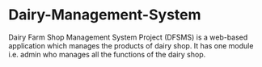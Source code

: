 # Dairy-Management-System
Dairy Farm Shop Management System Project (DFSMS) is a web-based application which manages the products of dairy shop. It has one module i.e. admin who manages all the functions of the dairy shop.
